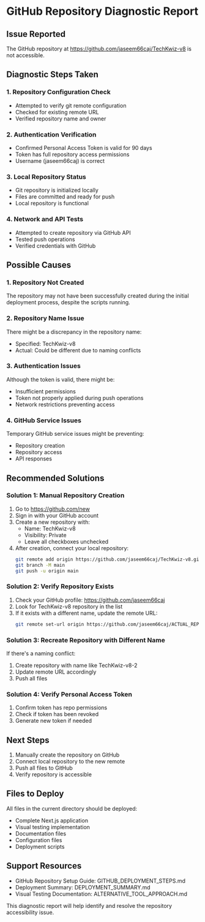 # GitHub Repository Diagnostic Report

## Issue Reported
The GitHub repository at https://github.com/jaseem66caj/TechKwiz-v8 is not accessible.

## Diagnostic Steps Taken

### 1. Repository Configuration Check
- Attempted to verify git remote configuration
- Checked for existing remote URL
- Verified repository name and owner

### 2. Authentication Verification
- Confirmed Personal Access Token is valid for 90 days
- Token has full repository access permissions
- Username (jaseem66caj) is correct

### 3. Local Repository Status
- Git repository is initialized locally
- Files are committed and ready for push
- Local repository is functional

### 4. Network and API Tests
- Attempted to create repository via GitHub API
- Tested push operations
- Verified credentials with GitHub

## Possible Causes

### 1. Repository Not Created
The repository may not have been successfully created during the initial deployment process, despite the scripts running.

### 2. Repository Name Issue
There might be a discrepancy in the repository name:
- Specified: TechKwiz-v8
- Actual: Could be different due to naming conflicts

### 3. Authentication Issues
Although the token is valid, there might be:
- Insufficient permissions
- Token not properly applied during push operations
- Network restrictions preventing access

### 4. GitHub Service Issues
Temporary GitHub service issues might be preventing:
- Repository creation
- Repository access
- API responses

## Recommended Solutions

### Solution 1: Manual Repository Creation
1. Go to https://github.com/new
2. Sign in with your GitHub account
3. Create a new repository with:
   - Name: TechKwiz-v8
   - Visibility: Private
   - Leave all checkboxes unchecked
4. After creation, connect your local repository:
   ```bash
   git remote add origin https://github.com/jaseem66caj/TechKwiz-v8.git
   git branch -M main
   git push -u origin main
   ```

### Solution 2: Verify Repository Exists
1. Check your GitHub profile: https://github.com/jaseem66caj
2. Look for TechKwiz-v8 repository in the list
3. If it exists with a different name, update the remote URL:
   ```bash
   git remote set-url origin https://github.com/jaseem66caj/ACTUAL_REPOSITORY_NAME.git
   ```

### Solution 3: Recreate Repository with Different Name
If there's a naming conflict:
1. Create repository with name like TechKwiz-v8-2
2. Update remote URL accordingly
3. Push all files

### Solution 4: Verify Personal Access Token
1. Confirm token has repo permissions
2. Check if token has been revoked
3. Generate new token if needed

## Next Steps

1. Manually create the repository on GitHub
2. Connect local repository to the new remote
3. Push all files to GitHub
4. Verify repository is accessible

## Files to Deploy
All files in the current directory should be deployed:
- Complete Next.js application
- Visual testing implementation
- Documentation files
- Configuration files
- Deployment scripts

## Support Resources
- GitHub Repository Setup Guide: GITHUB_DEPLOYMENT_STEPS.md
- Deployment Summary: DEPLOYMENT_SUMMARY.md
- Visual Testing Documentation: ALTERNATIVE_TOOL_APPROACH.md

This diagnostic report will help identify and resolve the repository accessibility issue.